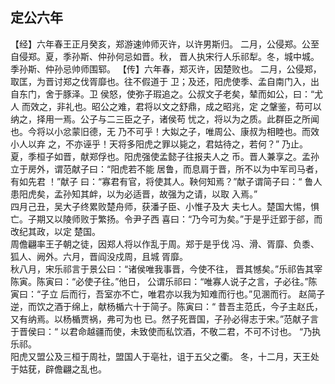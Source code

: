 ## 定公六年

【经】六年春王正月癸亥，郑游速帅师灭许，以许男斯归。
二月，公侵郑。公至自侵郑。夏，季孙斯、仲孙何忌如晋。秋，
晋人执宋行人乐祁犁。冬，城中城。季孙斯、仲孙忌帅师围郓。
【传】六年春，郑灭许，因楚败也。
二月，公侵郑，取匡，为晋讨郑之伐胥靡也。往不假道于
卫；及还，阳虎使季、孟自南门入，出自东门，舍于豚泽。卫
侯怒，使弥子瑕追之。公叔文子老矣，辇而如公，曰：“尤人
而效之，非礼也。昭公之难，君将以文之舒鼎，成之昭兆，定
之鞶鉴，苟可以纳之，择用一焉。公子与二三臣之子，诸侯苟
忧之，将以为之质。此群臣之所闻也。今将以小忿蒙旧德，无
乃不可乎！大姒之子，唯周公、康叔为相睦也。而效小人以弃
之，不亦诬乎！天将多阳虎之罪以毙之，君姑待之，若何？”
乃止。  
夏，季桓子如晋，献郑俘也。阳虎强使孟懿子往报夫人之
币。晋人兼享之。孟孙立于房外，谓范献子曰：“阳虎若不能
居鲁，而息肩于晋，所不以为中军司马者，有如先君 ！”献子
曰：“寡君有官，将使其人。鞅何知焉？”献子谓简子曰：“
鲁人患阳虎矣，孟孙知其衅，以为必适晋，故强为之请，以取
入焉。”  
四月己丑，吴大子终累败楚舟师，获潘子臣、小惟子及大
夫七人。楚国大惕，惧亡。子期又以陵师败于繁扬。令尹子西
喜曰：“乃今可为矣。”于是乎迁郢于郤，而改纪其政，以定
楚国。  
周儋翩率王子朝之徒，因郑人将以作乱于周。郑于是乎伐
冯、滑、胥靡、负黍、狐人、阙外。六月，晋阎没戍周，且城
胥靡。  
秋八月，宋乐祁言于景公曰：“诸侯唯我事晋，今使不往，
晋其憾矣。”乐祁告其宰陈寅。陈寅曰：“必使子往。”他日，
公谓乐祁曰：“唯寡人说子之言，子必往。”陈寅曰：“子立
后而行，吾室亦不亡，唯君亦以我为知难而行也。”见溷而行。
赵简子逆，而饮之酒于绵上，献杨楯六十于简子。陈寅曰：“
昔吾主范氏，今子主赵氏，又有纳焉。以杨楯贾祸，弗可为也
已。然子死晋国，子孙必得志于宋。”范献子言于晋侯曰：“
以君命越疆而使，未致使而私饮酒，不敬二君，不可不讨也。
“乃执乐祁。  
阳虎又盟公及三桓于周社，盟国人于亳社，诅于五父之衢。
冬，十二月，天王处于姑莸，辟儋翩之乱也。  

